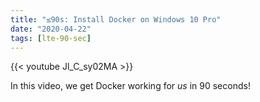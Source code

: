 ```yaml
---
title: "≤90s: Install Docker on Windows 10 Pro"
date: "2020-04-22"
tags: [lte-90-sec]
---
```


{{< youtube Jl_C_sy02MA >}}

In this video, we get Docker working for *us* in 90 seconds!